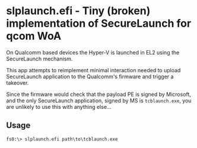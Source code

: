 slplaunch.efi - Tiny (broken) implementation of SecureLaunch for qcom WoA
=========================================================================

On Qualcomm based devices the Hyper-V is launched in EL2 using the SecureLaunch mechanism.

This app attempts to reimplement minimal interaction needed to upload SecureLaunch
application to the Qualcomm's firmware and trigger a takeover.

Since the firmware would check that the payload PE is signed by Microsoft, and the only
SecureLaunch application, signed by MS is `tcblaunch.exe`, you are unlikely to use this
with anything else...

Usage
-----

```
fs0:\> slplaunch.efi path\to\tcblaunch.exe
```
